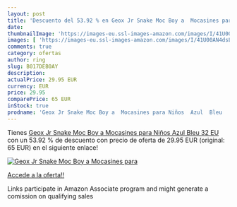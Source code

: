 ```yaml
---
layout: post
title: 'Descuento del 53.92 % en Geox Jr Snake Moc Boy a  Mocasines para '
date: 
thumbnailImage: 'https://images-eu.ssl-images-amazon.com/images/I/41U00AN4dsL._SL200_.jpg'
images: [ 'https://images-eu.ssl-images-amazon.com/images/I/41U00AN4dsL._SL200_.jpg' ]
comments: true
category: ofertas
author: ring
slug: B017DEB0AY
description:
actualPrice: 29.95 EUR
currency: EUR
price: 29.95
comparePrice: 65 EUR
inStock: true
prodname: 'Geox Jr Snake Moc Boy a  Mocasines para Niños  Azul  Bleu   32 EU'
---
```


Tienes [Geox Jr Snake Moc Boy a  Mocasines para Niños  Azul  Bleu   32 EU](https://www.amazon.es/dp/B017DEB0AY/?tag=tolees-21) con un 53.92 % de descuento con precio de oferta de 29.95 EUR (original: 65 EUR) en el siguiente enlace!

[![Geox Jr Snake Moc Boy a  Mocasines para ](https://images-eu.ssl-images-amazon.com/images/I/41U00AN4dsL._SL200_.jpg)](https://www.amazon.es/dp/B017DEB0AY/?tag=tolees-21)

[Accede a la oferta!!](https://www.amazon.es/dp/B017DEB0AY/?tag=tolees-21)

Links participate in Amazon Associate program and might generate a comission on qualifying sales


